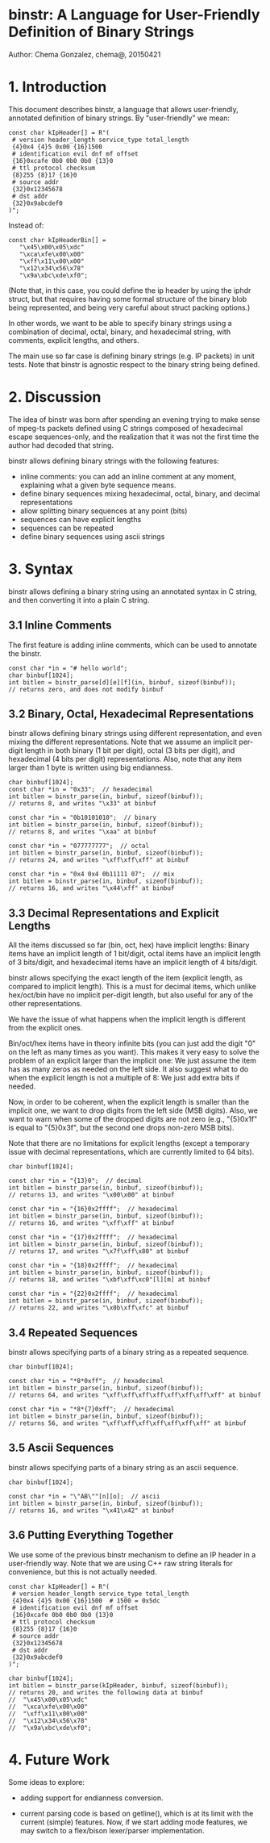 # binstr: A Language for User-Friendly Definition of Binary Strings

Author: Chema Gonzalez, chema@, 20150421


# 1. Introduction

This document describes binstr, a language that allows user-friendly,
annotated definition of binary strings. By "user-friendly" we mean:

```
const char kIpHeader[] = R"(
 # version header_length service_type total_length
 {4}0x4 {4}5 0x00 {16}1500
 # identification evil dnf mf offset
 {16}0xcafe 0b0 0b0 0b0 {13}0
 # ttl protocol checksum
 {8}255 {8}17 {16}0
 # source addr
 {32}0x12345678
 # dst addr
 {32}0x9abcdef0
)";
```

Instead of:

```
const char kIpHeaderBin[] =
   "\x45\x00\x05\xdc"
   "\xca\xfe\x00\x00"
   "\xff\x11\x00\x00"
   "\x12\x34\x56\x78"
   "\x9a\xbc\xde\xf0";
```

(Note that, in this case, you could define the ip header by using the
iphdr struct, but that requires having some formal structure of the
binary blob being represented, and being very careful about struct
packing options.)

In other words, we want to be able to specify binary strings using a
combination of decimal, octal, binary, and hexadecimal string, with
comments, explicit lengths, and others.

The main use so far case is defining binary strings (e.g. IP packets) in
unit tests. Note that binstr is agnostic respect to the binary string
being defined.


# 2. Discussion

The idea of binstr was born after spending an evening trying to make sense of
mpeg-ts packets defined using C strings composed of hexadecimal escape
sequences-only, and the realization that it was not the first time the author
had decoded that string.

binstr allows defining binary strings with the following features:

* inline comments: you can add an inline comment at any moment, explaining
  what a given byte sequence means.
* define binary sequences mixing hexadecimal, octal, binary, and decimal
  representations
* allow splitting binary sequences at any point (bits)
* sequences can have explicit lengths
* sequences can be repeated
* define binary sequences using ascii strings


# 3. Syntax

binstr allows defining a binary string using an annotated syntax in C string,
and then converting it into a plain C string.

## 3.1 Inline Comments

The first feature is adding inline comments, which can be used to annotate
the binstr.

```
const char *in = "# hello world";
char binbuf[1024];
int bitlen = binstr_parse[d][e][f](in, binbuf, sizeof(binbuf));
// returns zero, and does not modify binbuf
```

## 3.2 Binary, Octal, Hexadecimal Representations

binstr allows defining binary strings using different representation, and even
mixing the different representations. Note that we assume an implicit per-digit
length in both binary (1 bit per digit), octal (3 bits per digit), and
hexadecimal (4 bits per digit) representations. Also, note that any item larger
than 1 byte is written using big endianness.

```
char binbuf[1024];
const char *in = "0x33";  // hexadecimal
int bitlen = binstr_parse(in, binbuf, sizeof(binbuf));
// returns 8, and writes "\x33" at binbuf

const char *in = "0b10101010";  // binary
int bitlen = binstr_parse(in, binbuf, sizeof(binbuf));
// returns 8, and writes "\xaa" at binbuf

const char *in = "077777777";  // octal
int bitlen = binstr_parse(in, binbuf, sizeof(binbuf));
// returns 24, and writes "\xff\xff\xff" at binbuf

const char *in = "0x4 0x4 0b11111 07";  // mix
int bitlen = binstr_parse(in, binbuf, sizeof(binbuf));
// returns 16, and writes "\x44\xff" at binbuf
```

## 3.3 Decimal Representations and Explicit Lengths

All the items discussed so far (bin, oct, hex) have implicit lengths: Binary
items have an implicit length of 1 bit/digit, octal items have an implicit
length of 3 bits/digit, and hexadecimal items have an implicit length of 4
bits/digit.

binstr allows specifying the exact length of the item (explicit length, as
compared to implicit length). This is a must for decimal items, which unlike
hex/oct/bin have no implicit per-digit length, but also useful for any of the
other representations.

We have the issue of what happens when the implicit length is different from
the explicit ones.

Bin/oct/hex items have in theory infinite bits (you can just add the digit "0"
on the left as many times as you want). This makes it very easy to solve the
problem of an explicit larger than the implicit one: We just assume the item
has as many zeros as needed on the left side. It also suggest what to do when
the explicit length is not a multiple of 8: We just add extra bits if needed.

Now, in order to be coherent, when the explicit length is smaller than the
implicit one, we want to drop digits from the left side (MSB digits). Also, we
want to warn when some of the dropped digits are not zero (e.g., "{5}0x1f" is
equal to "{5}0x3f", but the second one drops non-zero MSB bits).

Note that there are no limitations for explicit lengths (except a temporary
issue with decimal representations, which are currently limited to 64 bits).

```
char binbuf[1024];

const char *in = "{13}0";  // decimal
int bitlen = binstr_parse(in, binbuf, sizeof(binbuf));
// returns 13, and writes "\x00\x00" at binbuf

const char *in = "{16}0x2ffff";  // hexadecimal
int bitlen = binstr_parse(in, binbuf, sizeof(binbuf));
// returns 16, and writes "\xff\xff" at binbuf

const char *in = "{17}0x2ffff";  // hexadecimal
int bitlen = binstr_parse(in, binbuf, sizeof(binbuf));
// returns 17, and writes "\x7f\xff\x80" at binbuf

const char *in = "{18}0x2ffff";  // hexadecimal
int bitlen = binstr_parse(in, binbuf, sizeof(binbuf));
// returns 18, and writes "\xbf\xff\xc0"[l][m] at binbuf

const char *in = "{22}0x2ffff";  // hexadecimal
int bitlen = binstr_parse(in, binbuf, sizeof(binbuf));
// returns 22, and writes "\x0b\xff\xfc" at binbuf
```


## 3.4 Repeated Sequences

binstr allows specifying parts of a binary string as a repeated sequence.

```
char binbuf[1024];

const char *in = "*8*0xff";  // hexadecimal
int bitlen = binstr_parse(in, binbuf, sizeof(binbuf));
// returns 64, and writes "\xff\xff\xff\xff\xff\xff\xff\xff" at binbuf

const char *in = "*8*{7}0xff";  // hexadecimal
int bitlen = binstr_parse(in, binbuf, sizeof(binbuf));
// returns 56, and writes "\xff\xff\xff\xff\xff\xff\xff" at binbuf
```


## 3.5 Ascii Sequences

binstr allows specifying parts of a binary string as an ascii sequence.

```
char binbuf[1024];

const char *in = "\"AB\""[n][o];  // ascii
int bitlen = binstr_parse(in, binbuf, sizeof(binbuf));
// returns 16, and writes "\x41\x42" at binbuf
```


## 3.6 Putting Everything Together

We use some of the previous binstr mechanism to define an IP header in a
user-friendly way. Note that we are using C++ raw string literals for
convenience, but this is not actually needed.

```
const char kIpHeader[] = R"(
 # version header_length service_type total_length
 {4}0x4 {4}5 0x00 {16}1500  # 1500 = 0x5dc
 # identification evil dnf mf offset
 {16}0xcafe 0b0 0b0 0b0 {13}0
 # ttl protocol checksum
 {8}255 {8}17 {16}0
 # source addr
 {32}0x12345678
 # dst addr
 {32}0x9abcdef0
)";

char binbuf[1024];
int bitlen = binstr_parse(kIpHeader, binbuf, sizeof(binbuf));
// returns 20, and writes the following data at binbuf
//  "\x45\x00\x05\xdc"
//  "\xca\xfe\x00\x00"
//  "\xff\x11\x00\x00"
//  "\x12\x34\x56\x78"
//  "\x9a\xbc\xde\xf0";
```


# 4. Future Work

Some ideas to explore:

* adding support for endianness conversion.

* current parsing code is based on getline(), which is at its limit with
  the current (simple) features. Now, if we start adding mode features,
  we may switch to a flex/bison lexer/parser implementation.

